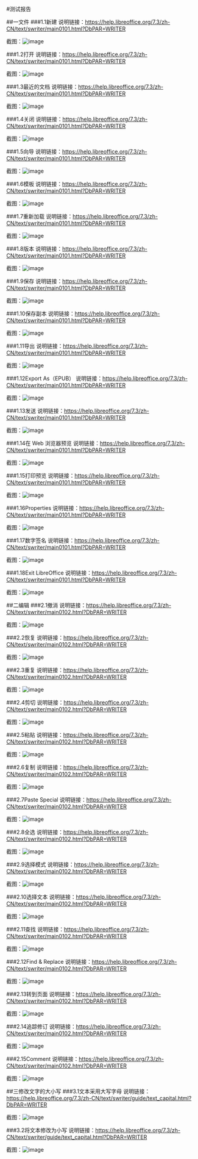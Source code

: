 #测试报告

##一文件
###1.1新建
说明链接：https://help.libreoffice.org/7.3/zh-CN/text/swriter/main0101.html?DbPAR=WRITER

截图：![image](https://github.com/Michaelnlearn/PlctWorking/blob/main/WorkRecord/week1/images/z1.png)

###1.2打开
说明链接：https://help.libreoffice.org/7.3/zh-CN/text/swriter/main0101.html?DbPAR=WRITER

截图：![image](https://github.com/Michaelnlearn/PlctWorking/blob/main/WorkRecord/week1/images/z2.png)

###1.3最近的文档
说明链接：https://help.libreoffice.org/7.3/zh-CN/text/swriter/main0101.html?DbPAR=WRITER

截图：![image](https://github.com/Michaelnlearn/PlctWorking/blob/main/WorkRecord/week1/images/z3.png)

###1.4关闭
说明链接：https://help.libreoffice.org/7.3/zh-CN/text/swriter/main0101.html?DbPAR=WRITER

截图：![image](https://github.com/Michaelnlearn/PlctWorking/blob/main/WorkRecord/week1/images/z4.png)

###1.5向导
说明链接：https://help.libreoffice.org/7.3/zh-CN/text/swriter/main0101.html?DbPAR=WRITER

截图：![image](https://github.com/Michaelnlearn/PlctWorking/blob/main/WorkRecord/week1/images/z5.png)

###1.6模板
说明链接：https://help.libreoffice.org/7.3/zh-CN/text/swriter/main0101.html?DbPAR=WRITER

截图：![image](https://github.com/Michaelnlearn/PlctWorking/blob/main/WorkRecord/week1/images/z6.png)

###1.7重新加载
说明链接：https://help.libreoffice.org/7.3/zh-CN/text/swriter/main0101.html?DbPAR=WRITER

截图：![image](https://github.com/Michaelnlearn/PlctWorking/blob/main/WorkRecord/week1/images/z7.png)

###1.8版本
说明链接：https://help.libreoffice.org/7.3/zh-CN/text/swriter/main0101.html?DbPAR=WRITER

截图：![image](https://github.com/Michaelnlearn/PlctWorking/blob/main/WorkRecord/week1/images/z8.png)

###1.9保存
说明链接：https://help.libreoffice.org/7.3/zh-CN/text/swriter/main0101.html?DbPAR=WRITER

截图：![image](https://github.com/Michaelnlearn/PlctWorking/blob/main/WorkRecord/week1/images/z9.png)

###1.10保存副本
说明链接：https://help.libreoffice.org/7.3/zh-CN/text/swriter/main0101.html?DbPAR=WRITER

截图：![image](https://github.com/Michaelnlearn/PlctWorking/blob/main/WorkRecord/week1/images/z10.png)

###1.11导出
说明链接：https://help.libreoffice.org/7.3/zh-CN/text/swriter/main0101.html?DbPAR=WRITER

截图：![image](https://github.com/Michaelnlearn/PlctWorking/blob/main/WorkRecord/week1/images/z11.png)

###1.12Export As（EPUB）
说明链接：https://help.libreoffice.org/7.3/zh-CN/text/swriter/main0101.html?DbPAR=WRITER

截图：![image](https://github.com/Michaelnlearn/PlctWorking/blob/main/WorkRecord/week1/images/z12.png)

###1.13发送
说明链接：https://help.libreoffice.org/7.3/zh-CN/text/swriter/main0101.html?DbPAR=WRITER

截图：![image](https://github.com/Michaelnlearn/PlctWorking/blob/main/WorkRecord/week1/images/z13.png)

###1.14在 Web 浏览器预览
说明链接：https://help.libreoffice.org/7.3/zh-CN/text/swriter/main0101.html?DbPAR=WRITER

截图：![image](https://github.com/Michaelnlearn/PlctWorking/blob/main/WorkRecord/week1/images/z14.png)

###1.15打印预览
说明链接：https://help.libreoffice.org/7.3/zh-CN/text/swriter/main0101.html?DbPAR=WRITER

截图：![image](https://github.com/Michaelnlearn/PlctWorking/blob/main/WorkRecord/week1/images/z15.png)

###1.16Properties
说明链接：https://help.libreoffice.org/7.3/zh-CN/text/swriter/main0101.html?DbPAR=WRITER

截图：![image](https://github.com/Michaelnlearn/PlctWorking/blob/main/WorkRecord/week1/images/z16.png)

###1.17数字签名
说明链接：https://help.libreoffice.org/7.3/zh-CN/text/swriter/main0101.html?DbPAR=WRITER

截图：![image](https://github.com/Michaelnlearn/PlctWorking/blob/main/WorkRecord/week1/images/z17.png)

###1.18Exit LibreOffice
说明链接：https://help.libreoffice.org/7.3/zh-CN/text/swriter/main0101.html?DbPAR=WRITER

截图：![image](https://github.com/Michaelnlearn/PlctWorking/blob/main/WorkRecord/week1/images/z18.png)

##二编辑
###2.1撤消
说明链接：https://help.libreoffice.org/7.3/zh-CN/text/swriter/main0102.html?DbPAR=WRITER

截图：![image](https://github.com/Michaelnlearn/PlctWorking/blob/main/WorkRecord/week1/images/z19.png)

###2.2恢复
说明链接：https://help.libreoffice.org/7.3/zh-CN/text/swriter/main0102.html?DbPAR=WRITER

截图：![image](https://github.com/Michaelnlearn/PlctWorking/blob/main/WorkRecord/week1/images/z20.png)

###2.3重复
说明链接：https://help.libreoffice.org/7.3/zh-CN/text/swriter/main0102.html?DbPAR=WRITER

截图：![image](https://github.com/Michaelnlearn/PlctWorking/blob/main/WorkRecord/week1/images/z21.png)

###2.4剪切
说明链接：https://help.libreoffice.org/7.3/zh-CN/text/swriter/main0102.html?DbPAR=WRITER

截图：![image](https://github.com/Michaelnlearn/PlctWorking/blob/main/WorkRecord/week1/images/z22.png)

###2.5粘贴
说明链接：https://help.libreoffice.org/7.3/zh-CN/text/swriter/main0102.html?DbPAR=WRITER

截图：![image](https://github.com/Michaelnlearn/PlctWorking/blob/main/WorkRecord/week1/images/z23.png)

###2.6复制
说明链接：https://help.libreoffice.org/7.3/zh-CN/text/swriter/main0102.html?DbPAR=WRITER

截图：![image](https://github.com/Michaelnlearn/PlctWorking/blob/main/WorkRecord/week1/images/z24.png)

###2.7Paste Special
说明链接：https://help.libreoffice.org/7.3/zh-CN/text/swriter/main0102.html?DbPAR=WRITER

截图：![image](https://github.com/Michaelnlearn/PlctWorking/blob/main/WorkRecord/week1/images/z25.png)

###2.8全选
说明链接：https://help.libreoffice.org/7.3/zh-CN/text/swriter/main0102.html?DbPAR=WRITER

截图：![image](https://github.com/Michaelnlearn/PlctWorking/blob/main/WorkRecord/week1/images/z26.png)

###2.9选择模式
说明链接：https://help.libreoffice.org/7.3/zh-CN/text/swriter/main0102.html?DbPAR=WRITER

截图：![image](https://github.com/Michaelnlearn/PlctWorking/blob/main/WorkRecord/week1/images/z27.png)

###2.10选择文本
说明链接：https://help.libreoffice.org/7.3/zh-CN/text/swriter/main0102.html?DbPAR=WRITER

截图：![image](https://github.com/Michaelnlearn/PlctWorking/blob/main/WorkRecord/week1/images/z28.png)

###2.11查找
说明链接：https://help.libreoffice.org/7.3/zh-CN/text/swriter/main0102.html?DbPAR=WRITER

截图：![image](https://github.com/Michaelnlearn/PlctWorking/blob/main/WorkRecord/week1/images/z29.png)

###2.12Find & Replace
说明链接：https://help.libreoffice.org/7.3/zh-CN/text/swriter/main0102.html?DbPAR=WRITER

截图：![image](https://github.com/Michaelnlearn/PlctWorking/blob/main/WorkRecord/week1/images/z30.png)

###2.13转到页面
说明链接：https://help.libreoffice.org/7.3/zh-CN/text/swriter/main0102.html?DbPAR=WRITER

截图：![image](https://github.com/Michaelnlearn/PlctWorking/blob/main/WorkRecord/week1/images/z31.png)

###2.14追踪修订
说明链接：https://help.libreoffice.org/7.3/zh-CN/text/swriter/main0102.html?DbPAR=WRITER

截图：![image](https://github.com/Michaelnlearn/PlctWorking/blob/main/WorkRecord/week1/images/z32.png)

###2.15Comment
说明链接：https://help.libreoffice.org/7.3/zh-CN/text/swriter/main0102.html?DbPAR=WRITER

截图：![image](https://github.com/Michaelnlearn/PlctWorking/blob/main/WorkRecord/week1/images/z33.png)

##三修改文字的大小写
###3.1文本采用大写字母
说明链接：https://help.libreoffice.org/7.3/zh-CN/text/swriter/guide/text_capital.html?DbPAR=WRITER

截图：![image](https://github.com/Michaelnlearn/PlctWorking/blob/main/WorkRecord/week1/images/z34.png)

###3.2将文本修改为小写
说明链接：https://help.libreoffice.org/7.3/zh-CN/text/swriter/guide/text_capital.html?DbPAR=WRITER

截图：![image](https://github.com/Michaelnlearn/PlctWorking/blob/main/WorkRecord/week1/images/z35.png)





